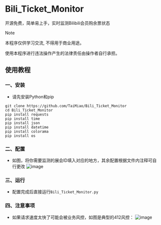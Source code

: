 # Bili_Ticket_Monitor

开源免费，简单易上手，实时监测Bilibili会员购余票状态

> [!NOTE]
> 本程序仅供学习交流, 不得用于商业用途。
>
> 使用本程序进行违法操作产生的法律责任由操作者自行承担。

 ## 使用教程

### 一、安装

 - 请先安装Python和pip

 ```shell
 git clone https://github.com/TaiMiao/Bili_Ticket_Monitor
 cd Bili_Ticket_Monitor
 pip install requests
 pip install time
 pip install json
 pip install datetime
 pip install colorama
 pip install os
```
### 二、配置
- 如图，将你需要监测的展会ID填入对应的地方，其余配置根据文件内注释可自行更改
![image](https://github.com/user-attachments/assets/7a1cf2a8-ccca-44ab-acd7-4d6abdbf99c2)

### 三、运行
- 配置完成后直接运行`Bili_Ticket_Monitor.py`

### 四、注意事项
- 如果请求速度太快了可能会被业务风控，如图是典型的412风控：
![image](https://github.com/user-attachments/assets/43b50d6a-5ac0-405d-9c2c-dfbe8a8861cb)
